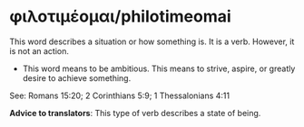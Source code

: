 # φιλοτιμέομαι/philotimeomai
This word describes a situation or how something is. It is a verb. However, it is not an action.
* This word means to be ambitious. This means to strive, aspire, or greatly desire to achieve something.

See: Romans 15:20; 2 Corinthians 5:9; 1 Thessalonians 4:11

**Advice to translators**: This type of verb describes a state of being.
